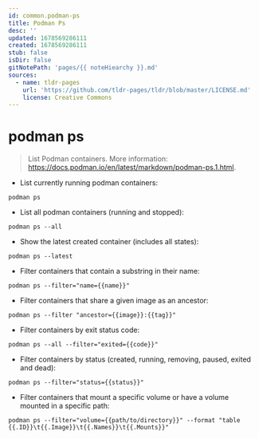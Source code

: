 ```yaml
---
id: common.podman-ps
title: Podman Ps
desc: ''
updated: 1678569286111
created: 1678569286111
stub: false
isDir: false
gitNotePath: 'pages/{{ noteHiearchy }}.md'
sources:
  - name: tldr-pages
    url: 'https://github.com/tldr-pages/tldr/blob/master/LICENSE.md'
    license: Creative Commons
---
```

# podman ps

> List Podman containers.
> More information: <https://docs.podman.io/en/latest/markdown/podman-ps.1.html>.

- List currently running podman containers:

`podman ps`

- List all podman containers (running and stopped):

`podman ps --all`

- Show the latest created container (includes all states):

`podman ps --latest`

- Filter containers that contain a substring in their name:

`podman ps --filter="name={{name}}"`

- Filter containers that share a given image as an ancestor:

`podman ps --filter "ancestor={{image}}:{{tag}}"`

- Filter containers by exit status code:

`podman ps --all --filter="exited={{code}}"`

- Filter containers by status (created, running, removing, paused, exited and dead):

`podman ps --filter="status={{status}}"`

- Filter containers that mount a specific volume or have a volume mounted in a specific path:

`podman ps --filter="volume={{path/to/directory}}" --format "table {{.ID}}\t{{.Image}}\t{{.Names}}\t{{.Mounts}}"`


